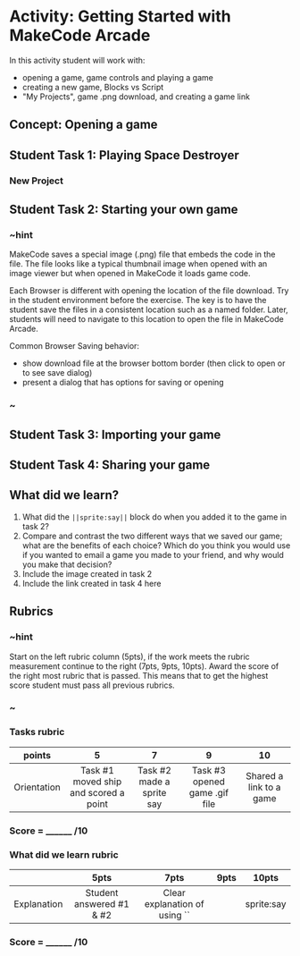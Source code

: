 # Activity: Getting Started with MakeCode Arcade

In this activity student will work with: 
* opening a game, game controls and playing a game
* creating a new game, Blocks vs Script
* "My Projects", game .png download, and creating a game link


## Concept: Opening a game

## Student Task 1: Playing Space Destroyer

### New Project

## Student Task 2: Starting your own game

### ~hint

MakeCode saves a special image (.png) file that embeds the code in the file. The file looks like a typical thumbnail image when opened with an image viewer but when opened in MakeCode it loads game code.

Each Browser is different with opening the location of the file download.  Try in the student environment before the exercise.  The key is to have the student save the files in a consistent location such as a named folder.  Later, students will need to navigate to this location to open the file in MakeCode Arcade.

Common Browser Saving behavior:
* show download file at the browser bottom border (then click to open or to see save dialog) 
* present a dialog that has options for saving or opening

### ~  

## Student Task 3: Importing your game

## Student Task 4: Sharing your game

## What did we learn?
1. What did the ``||sprite:say||`` block do when you added it to the game in task 2? 
2. Compare and contrast the two different ways that we saved our game; what are the benefits of each choice? Which do you think you would use if you wanted to email a game you made to your friend, and why would you make that decision?
3. Include the image created in task 2
4. Include the link created in task 4 here

## Rubrics

### ~hint

Start on the left rubric column (5pts), if the work meets the rubric measurement continue to the right (7pts, 9pts, 10pts). Award the score of the right most rubric that is passed.  This means that to get the highest score student must pass all previous rubrics.

### ~

### Tasks rubric
| points | 5 | 7 | 9 | 10 |
|:---:|:---:|:---:|:---:|:---:|
| Orientation | Task #1 moved ship and scored a point | Task #2 made a sprite say | Task #3 opened game .gif file | Shared a link to a game |

### Score = \_\_\_\_\_\_ /10 

### What did we learn rubric

|   | 5pts | 7pts | 9pts | 10pts |
|:---:|:---:|:---:|:---:|:---:|
| Explanation | Student answered #1 & #2  | Clear explanation of using ``||sprite:say||`` | clear explanation of email game choice (file or link) |  Explanations use an creative example or analogy |

### Score = \_\_\_\_\_\_ /10 
